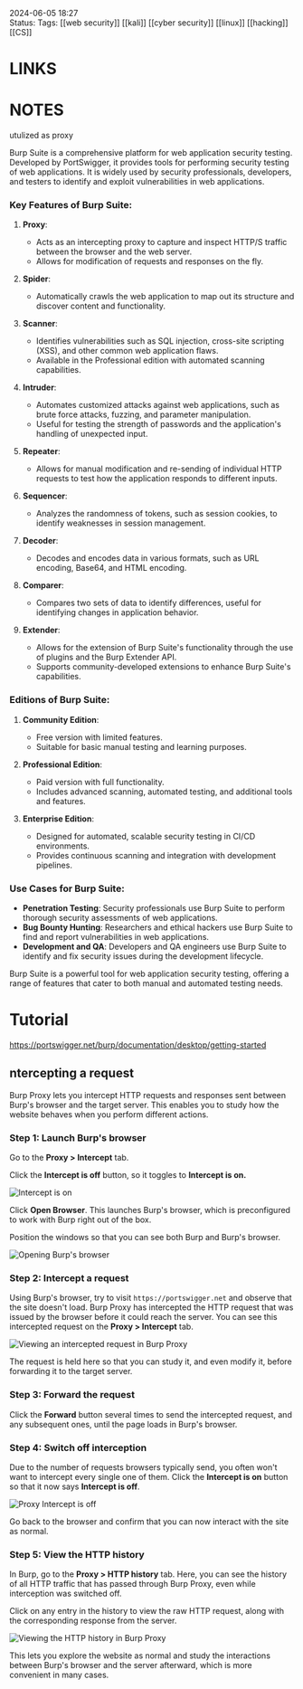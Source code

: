 2024-06-05 18:27  
Status:
Tags: [[web security]] [[kali]] [[cyber security]] [[linux]] [[hacking]] [[CS]]
# LINKS



# NOTES
utulized as proxy

Burp Suite is a comprehensive platform for web application security testing. Developed by PortSwigger, it provides tools for performing security testing of web applications. It is widely used by security professionals, developers, and testers to identify and exploit vulnerabilities in web applications.

### Key Features of Burp Suite:

1. **Proxy**:
    
    - Acts as an intercepting proxy to capture and inspect HTTP/S traffic between the browser and the web server.
    - Allows for modification of requests and responses on the fly.
2. **Spider**:
    
    - Automatically crawls the web application to map out its structure and discover content and functionality.
3. **Scanner**:
    
    - Identifies vulnerabilities such as SQL injection, cross-site scripting (XSS), and other common web application flaws.
    - Available in the Professional edition with automated scanning capabilities.
4. **Intruder**:
    
    - Automates customized attacks against web applications, such as brute force attacks, fuzzing, and parameter manipulation.
    - Useful for testing the strength of passwords and the application's handling of unexpected input.
5. **Repeater**:
    
    - Allows for manual modification and re-sending of individual HTTP requests to test how the application responds to different inputs.
6. **Sequencer**:
    
    - Analyzes the randomness of tokens, such as session cookies, to identify weaknesses in session management.
7. **Decoder**:
    
    - Decodes and encodes data in various formats, such as URL encoding, Base64, and HTML encoding.
8. **Comparer**:
    
    - Compares two sets of data to identify differences, useful for identifying changes in application behavior.
9. **Extender**:
    
    - Allows for the extension of Burp Suite's functionality through the use of plugins and the Burp Extender API.
    - Supports community-developed extensions to enhance Burp Suite's capabilities.

### Editions of Burp Suite:

1. **Community Edition**:
    
    - Free version with limited features.
    - Suitable for basic manual testing and learning purposes.
2. **Professional Edition**:
    
    - Paid version with full functionality.
    - Includes advanced scanning, automated testing, and additional tools and features.
3. **Enterprise Edition**:
    
    - Designed for automated, scalable security testing in CI/CD environments.
    - Provides continuous scanning and integration with development pipelines.

### Use Cases for Burp Suite:

- **Penetration Testing**: Security professionals use Burp Suite to perform thorough security assessments of web applications.
- **Bug Bounty Hunting**: Researchers and ethical hackers use Burp Suite to find and report vulnerabilities in web applications.
- **Development and QA**: Developers and QA engineers use Burp Suite to identify and fix security issues during the development lifecycle.

Burp Suite is a powerful tool for web application security testing, offering a range of features that cater to both manual and automated testing needs.


# Tutorial
https://portswigger.net/burp/documentation/desktop/getting-started

## ntercepting a request

Burp Proxy lets you intercept HTTP requests and responses sent between Burp's browser and the target server. This enables you to study how the website behaves when you perform different actions.

### Step 1: Launch Burp's browser

Go to the **Proxy > Intercept** tab.

Click the **Intercept is off** button, so it toggles to **Intercept is on.**

![Intercept is on](https://portswigger.net/burp/documentation/desktop/images/getting-started/quick-start-pro-intercept-on.png)

Click **Open Browser**. This launches Burp's browser, which is preconfigured to work with Burp right out of the box.

Position the windows so that you can see both Burp and Burp's browser.

![Opening Burp's browser](https://portswigger.net/burp/documentation/desktop/images/getting-started/quick-start-pro-browser.png)

### Step 2: Intercept a request

Using Burp's browser, try to visit `https://portswigger.net` and observe that the site doesn't load. Burp Proxy has intercepted the HTTP request that was issued by the browser before it could reach the server. You can see this intercepted request on the **Proxy > Intercept** tab.

![Viewing an intercepted request in Burp Proxy](https://portswigger.net/burp/documentation/desktop/images/getting-started/quick-start-pro-intercepted-request.png)

The request is held here so that you can study it, and even modify it, before forwarding it to the target server.

### Step 3: Forward the request

Click the **Forward** button several times to send the intercepted request, and any subsequent ones, until the page loads in Burp's browser.

### Step 4: Switch off interception

Due to the number of requests browsers typically send, you often won't want to intercept every single one of them. Click the **Intercept is on** button so that it now says **Intercept is off**.

![Proxy Intercept is off](https://portswigger.net/burp/documentation/desktop/images/getting-started/quick-start-pro-intercept-off.png)

Go back to the browser and confirm that you can now interact with the site as normal.

### Step 5: View the HTTP history

In Burp, go to the **Proxy > HTTP history** tab. Here, you can see the history of all HTTP traffic that has passed through Burp Proxy, even while interception was switched off.

Click on any entry in the history to view the raw HTTP request, along with the corresponding response from the server.

![Viewing the HTTP history in Burp Proxy](https://portswigger.net/burp/documentation/desktop/images/getting-started/quick-start-pro-proxy-history.png)

This lets you explore the website as normal and study the interactions between Burp's browser and the server afterward, which is more convenient in many cases.






